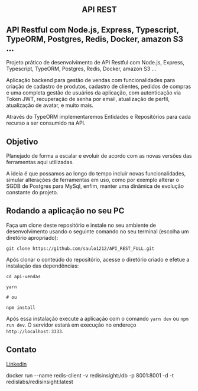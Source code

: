 
<h2 align="center">
    API REST
</h2>

## API Restful com Node.js, Express, Typescript, TypeORM, Postgres, Redis, Docker, amazon S3 ...

Projeto prático de desenvolvimento de API Restful com Node.js, Express, Typescript, TypeORM, Postgres, Redis, Docker, amazon S3  ...

Aplicação backend para gestão de vendas com funcionalidades para criação de cadastro de produtos, cadastro de clientes, pedidos de compras e uma completa gestão de usuários da aplicação, com autenticação via Token JWT, recuperação de senha por email, atualização de perfil, atualização de avatar, e muito mais.

Através do TypeORM implementaremos Entidades e Repositórios para cada recurso a ser consumido na API.

## Objetivo
Planejado de forma a escalar e evoluir de acordo com as novas versões das ferramentas aqui utilizadas.

A ideia é que possamos ao longo do tempo incluir novas funcionalidades, simular alterações de ferramentas em uso, como por exemplo alterar o SGDB de Postgres para MySql, enfim, manter uma dinâmica de evolução constante do projeto.

## Rodando a aplicação no seu PC

Faça um clone deste repositório e instale no seu ambiente de desenvolvimento usando o seguinte comando no seu terminal (escolha um diretório apropriado):

```
git clone https://github.com/saulo1212/API_REST_FULL.git
```

Após clonar o conteúdo do repositório, acesse o diretório criado e efetue a instalação das dependências:

```
cd api-vendas

yarn

# ou

npm install
```

Após essa instalação execute a aplicação com o comando `yarn dev` ou `npm run dev`. O servidor estará em execução no endereço `http://localhost:3333`.

## Contato


[Linkedin](https://www.linkedin.com/in/saulo-moreira-151951120/)

docker run --name redis-client  -v redisinsight:/db -p 8001:8001 -d -t redislabs/redisinsight:latest